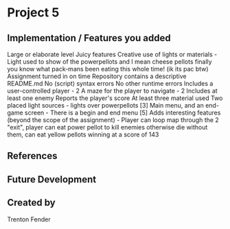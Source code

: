 # Project 5
## Implementation / Features you added
Large or elaborate level
Juicy features
Creative use of lights or materials - Light used to show of the powerpellots and I mean cheese pellots finally you know what pack-mans been eating this whole time! (ik its pac btw)
Assignment turned in on time
Repository contains a descriptive README.md
No (script) syntax errors
No other runtime errors
Includes a user-controlled player - 2
A maze for the player to navigate - 2
Includes at least one enemy
Reports the player's score
At least three material used
Two placed light sources - lights over powerpellots 
[3] Main menu, and an end-game screen - There is a begin and end menu
[5] Adds interesting features (beyond the scope of the assignment) - Player can loop map through the 2 "exit", player can eat power pellot to kill enemies otherwise die without them, can eat yellow pellots winning at a score of 143
## References

## Future Development

## Created by
Trenton Fender